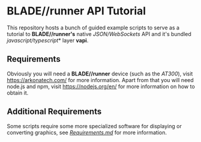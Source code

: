 # BLADE//runner API Tutorial
This repository hosts a bunch of guided example scripts to serve as a tutorial to **BLADE//runner's** native *JSON/WebSockets* API and it's bundled *javascript/typescript** layer **vapi**.

## Requirements 
Obviously you will need a **BLADE//runner** device (such as the *AT300*), visit https://arkonatech.com/ for more information.
Apart from that you will need node.js and npm, visit https://nodejs.org/en/ for more information on how to obtain it.

## Additional Requirements
Some scripts require some more specialized software for displaying or converting graphics, see [*Requirements.md*](requirements.md) for more information.
